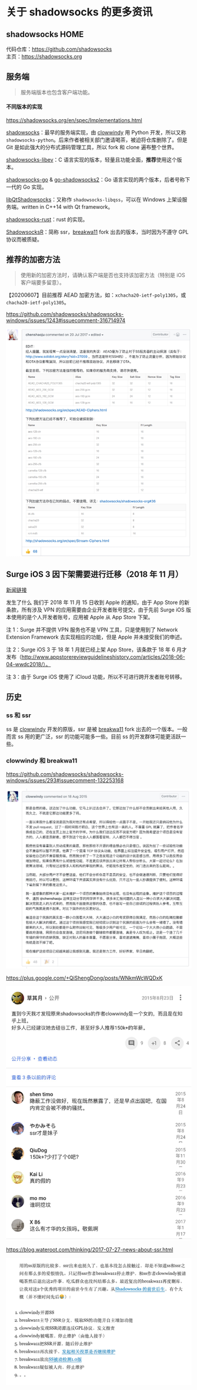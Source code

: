 # 关于 shadowsocks 的更多资讯

## shadowsocks HOME

代码仓库：https://github.com/shadowsocks  
主页：https://shadowsocks.org  

## 服务端

> 服务端版本也包含客户端功能。

#### 不同版本的实现

https://shadowsocks.org/en/spec/Implementations.html

[shadowsocks](https://github.com/shadowsocks/shadowsocks)：最早的服务端实现，由 [clowwindy](https://github.com/clowwindy) 用 Python 开发，所以又称 `shadowsocks-python`。后来作者被相关部门邀请喝茶，被迫将仓库删除了。但是 Git 是如此强大的分布式源码管理工具，所以 fork 和 clone 遍布整个世界。  

[shadowsocks-libev](https://github.com/shadowsocks/shadowsocks-libev)：C 语言实现的版本，轻量且功能全面，**推荐**使用这个版本。  

[shadowsocks-go](https://github.com/shadowsocks/shadowsocks-go) & [go-shadowsocks2](https://github.com/shadowsocks/go-shadowsocks2)：Go 语言实现的两个版本，后者号称下一代的 Go 实现。    

[libQtShadowsocks](https://github.com/shadowsocks/libQtShadowsocks)：又称作 `shadowsocks-libqss`，可以在 Windows 上架设服务端。written in C++14 with Qt framework。   

[shadowsocks-rust](https://github.com/shadowsocks/shadowsocks-rust)：rust 的实现。

[ShadowsocksR](https://github.com/shadowsocksr-backup/shadowsocksr)：简称 ssr，[breakwa11](https://github.com/breakwa11) fork 出去的版本，当时因为不遵守 GPL 协议而被质疑。  

## 推荐的加密方法

> 使用新的加密方法时，请确认客户端是否也支持该加密方法（特别是 iOS 客户端要多留意）。  

【20200607】目前推荐 AEAD 加密方法，如：`xchacha20-ietf-poly1305`，或 `chacha20-ietf-poly1305`。

https://github.com/shadowsocks/shadowsocks-windows/issues/1243#issuecomment-316714974

![](media/15448934645509.jpg)


## Surge iOS 3 因下架需要进行迁移（2018 年 11 月）

[新闻链接](https://nssurge.zendesk.com/hc/zh-cn/articles/360012200294-Surge-iOS-3-%E5%9B%A0%E4%B8%8B%E6%9E%B6%E9%9C%80%E8%A6%81%E8%BF%9B%E8%A1%8C%E8%BF%81%E7%A7%BB-2018-%E5%B9%B4-11-%E6%9C%88-)

发生了什么
我们于 2018 年 11 月 15 日收到 Apple 的通知，由于 App Store 的新条款，所有涉及 VPN 的应用需要由企业开发者账号提交，由于先前 Surge iOS 版本使用的是个人开发者账号，应用被 Apple 从 App Store 下架。

注 1：Surge 并不提供 VPN 服务也不是 VPN 工具，只是使用到了 Network Extension Framework 去实现相应的功能，但是 Apple 并未接受我们的申述。

注 2：Surge iOS 3 于 18 年 1 月就已经上架 App Store，该条款于 18 年 6 月才发布（http://www.appstorereviewguidelineshistory.com/articles/2018-06-04-wwdc2018/）。

注 3：由于 Surge iOS 使用了 iCloud 功能，所以不可进行跨开发者账号转移。

## 历史

### ss 和 ssr

ss 是 [clowwindy](https://github.com/clowwindy) 开发的原版，ssr 是被 [breakwa11](https://github.com/breakwa11) fork 出去的一个版本。一般而言 ss 用的更广泛，ssr 的功能可能多一些。目前 ss 的开发群体可能更活跃一些。    

### clowwindy 和 breakwa11

https://github.com/shadowsocks/shadowsocks-windows/issues/293#issuecomment-132253168

![](media/15448835205977.jpg)

https://plus.google.com/+QiShengDong/posts/WNkmWcWQDxK

![](media/15448845173970.jpg)

https://blog.wateroot.com/thinking/2017-07-27-news-about-ssr.html

![](media/15448933026997.jpg)


